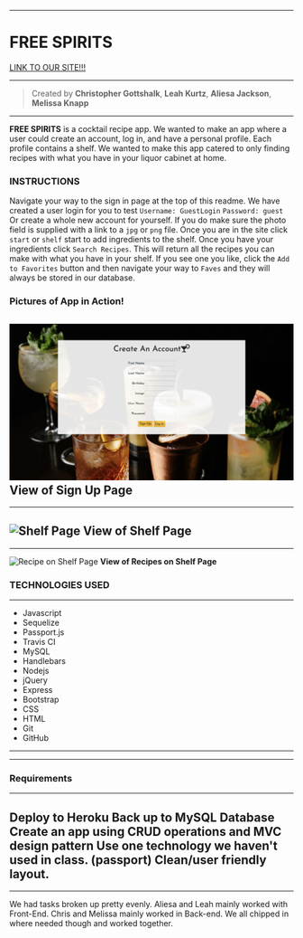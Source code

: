 ___
# FREE SPIRITS
[LINK TO OUR SITE!!!](https://freespirits.herokuapp.com/)
___
>Created by **Christopher Gottshalk**, **Leah Kurtz**, **Aliesa Jackson**, **Melissa Knapp**
---
**FREE SPIRITS** is a cocktail recipe app. We wanted to make an app where a user could create an account, log in, and have a personal profile. Each profile contains a shelf. We wanted to make this app catered to only finding recipes with what you have in your liquor cabinet at home.



### INSTRUCTIONS 

Navigate your way to the sign in page at the top of this readme. We have created a user login 
for you to test `Username: GuestLogin` `Password: guest` 
Or create a whole new account for yourself. If you do make sure the photo field is supplied with a link to a `jpg` or `png` file. 
Once you are in the site click `start` or `shelf` start to add ingredients to the shelf. Once you have your ingredients click `Search Recipes`. This will return all the recipes you can make with what you have in your shelf. If you see one you like, click the `Add to Favorites` button and then navigate your way to `Faves` and they will always be stored in our database.


### Pictures of App in Action!


![SignUp Page](public/images/img1.png "Sign Up")
**View of Sign Up Page**
---
---
![Shelf Page](public/images/img2.png "Search")
**View of Shelf Page**
---
---
![Recipe on Shelf Page](public/images/img3.png "Recipes")
**View of Recipes on Shelf Page**



### TECHNOLOGIES USED
---
* Javascript
* Sequelize
* Passport.js
* Travis CI
* MySQL
* Handlebars
* Nodejs
* jQuery
* Express
* Bootstrap
* CSS
* HTML
* Git
* GitHub


---
---


### Requirements
---
Deploy to Heroku
Back up to MySQL Database
Create an app using CRUD operations and MVC design pattern
Use one technology we haven't used in class. (passport)
Clean/user friendly layout.
---
---
We had tasks broken up pretty evenly. Aliesa and Leah mainly worked with Front-End. Chris and Melissa mainly worked in Back-end. We all chipped in where needed though and worked together.
